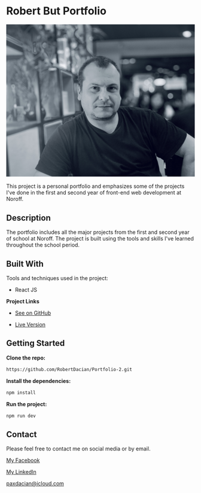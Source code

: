 # Robert But Portfolio

![image](https://github.com/RobertDacian/Robert-Portfolio/blob/8442073e0ada78739de8eddb668b70dfc2fcdba2/assets/images/project-images/Robert.B.jpeg)

This project is a personal portfolio and emphasizes some of the projects I've done in the first and second year of front-end web development at Noroff.

## Description

The portfolio includes all the major projects from the first and second year of school at Noroff. The project is built using the tools and skills I've learned throughout the school period.

## Built With

Tools and techniques used in the project:

- React JS

**Project Links**

- [See on GitHub](https://github.com/RobertDacian/Portfolio-2.git)

- [Live Version ](https://robert-b-portfolio.netlify.app/)

## Getting Started

**Clone the repo:**

```bash
https://github.com/RobertDacian/Portfolio-2.git
```

**Install the dependencies:**

```bash
npm install
```

**Run the project:**

```bash
npm run dev
```

## Contact

Please feel free to contact me on social media or by email.

[My Facebook](https://www.facebook.com/pax.dacian)

[My LinkedIn](https://www.linkedin.com/in/robert-dacian)

paxdacian@icloud.com
